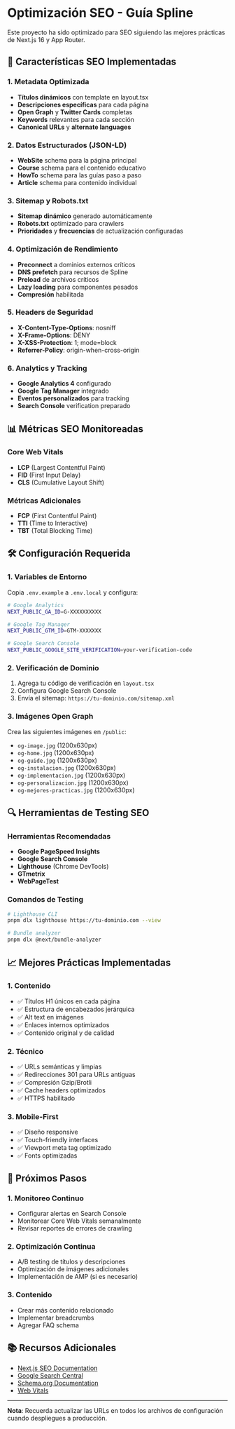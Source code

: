 # Optimización SEO - Guía Spline

Este proyecto ha sido optimizado para SEO siguiendo las mejores prácticas de Next.js 16 y App Router.

## 🚀 Características SEO Implementadas

### 1. Metadata Optimizada
- **Títulos dinámicos** con template en layout.tsx
- **Descripciones específicas** para cada página
- **Open Graph** y **Twitter Cards** completas
- **Keywords** relevantes para cada sección
- **Canonical URLs** y **alternate languages**

### 2. Datos Estructurados (JSON-LD)
- **WebSite** schema para la página principal
- **Course** schema para el contenido educativo
- **HowTo** schema para las guías paso a paso
- **Article** schema para contenido individual

### 3. Sitemap y Robots.txt
- **Sitemap dinámico** generado automáticamente
- **Robots.txt** optimizado para crawlers
- **Prioridades** y **frecuencias** de actualización configuradas

### 4. Optimización de Rendimiento
- **Preconnect** a dominios externos críticos
- **DNS prefetch** para recursos de Spline
- **Preload** de archivos críticos
- **Lazy loading** para componentes pesados
- **Compresión** habilitada

### 5. Headers de Seguridad
- **X-Content-Type-Options**: nosniff
- **X-Frame-Options**: DENY
- **X-XSS-Protection**: 1; mode=block
- **Referrer-Policy**: origin-when-cross-origin

### 6. Analytics y Tracking
- **Google Analytics 4** configurado
- **Google Tag Manager** integrado
- **Eventos personalizados** para tracking
- **Search Console** verification preparado

## 📊 Métricas SEO Monitoreadas

### Core Web Vitals
- **LCP** (Largest Contentful Paint)
- **FID** (First Input Delay)
- **CLS** (Cumulative Layout Shift)

### Métricas Adicionales
- **FCP** (First Contentful Paint)
- **TTI** (Time to Interactive)
- **TBT** (Total Blocking Time)

## 🛠️ Configuración Requerida

### 1. Variables de Entorno
Copia `.env.example` a `.env.local` y configura:

```bash
# Google Analytics
NEXT_PUBLIC_GA_ID=G-XXXXXXXXXX

# Google Tag Manager  
NEXT_PUBLIC_GTM_ID=GTM-XXXXXXX

# Google Search Console
NEXT_PUBLIC_GOOGLE_SITE_VERIFICATION=your-verification-code
```

### 2. Verificación de Dominio
1. Agrega tu código de verificación en `layout.tsx`
2. Configura Google Search Console
3. Envía el sitemap: `https://tu-dominio.com/sitemap.xml`

### 3. Imágenes Open Graph
Crea las siguientes imágenes en `/public`:
- `og-image.jpg` (1200x630px)
- `og-home.jpg` (1200x630px)
- `og-guide.jpg` (1200x630px)
- `og-instalacion.jpg` (1200x630px)
- `og-implementacion.jpg` (1200x630px)
- `og-personalizacion.jpg` (1200x630px)
- `og-mejores-practicas.jpg` (1200x630px)

## 🔍 Herramientas de Testing SEO

### Herramientas Recomendadas
- **Google PageSpeed Insights**
- **Google Search Console**
- **Lighthouse** (Chrome DevTools)
- **GTmetrix**
- **WebPageTest**

### Comandos de Testing
```bash
# Lighthouse CLI
pnpm dlx lighthouse https://tu-dominio.com --view

# Bundle analyzer
pnpm dlx @next/bundle-analyzer
```

## 📈 Mejores Prácticas Implementadas

### 1. Contenido
- ✅ Títulos H1 únicos en cada página
- ✅ Estructura de encabezados jerárquica
- ✅ Alt text en imágenes
- ✅ Enlaces internos optimizados
- ✅ Contenido original y de calidad

### 2. Técnico
- ✅ URLs semánticas y limpias
- ✅ Redirecciones 301 para URLs antiguas
- ✅ Compresión Gzip/Brotli
- ✅ Cache headers optimizados
- ✅ HTTPS habilitado

### 3. Mobile-First
- ✅ Diseño responsive
- ✅ Touch-friendly interfaces
- ✅ Viewport meta tag optimizado
- ✅ Fonts optimizadas

## 🎯 Próximos Pasos

### 1. Monitoreo Continuo
- Configurar alertas en Search Console
- Monitorear Core Web Vitals semanalmente
- Revisar reportes de errores de crawling

### 2. Optimización Continua
- A/B testing de títulos y descripciones
- Optimización de imágenes adicionales
- Implementación de AMP (si es necesario)

### 3. Contenido
- Crear más contenido relacionado
- Implementar breadcrumbs
- Agregar FAQ schema

## 📚 Recursos Adicionales

- [Next.js SEO Documentation](https://nextjs.org/docs/app/building-your-application/optimizing/metadata)
- [Google Search Central](https://developers.google.com/search)
- [Schema.org Documentation](https://schema.org/)
- [Web Vitals](https://web.dev/vitals/)

---

**Nota**: Recuerda actualizar las URLs en todos los archivos de configuración cuando despliegues a producción.
